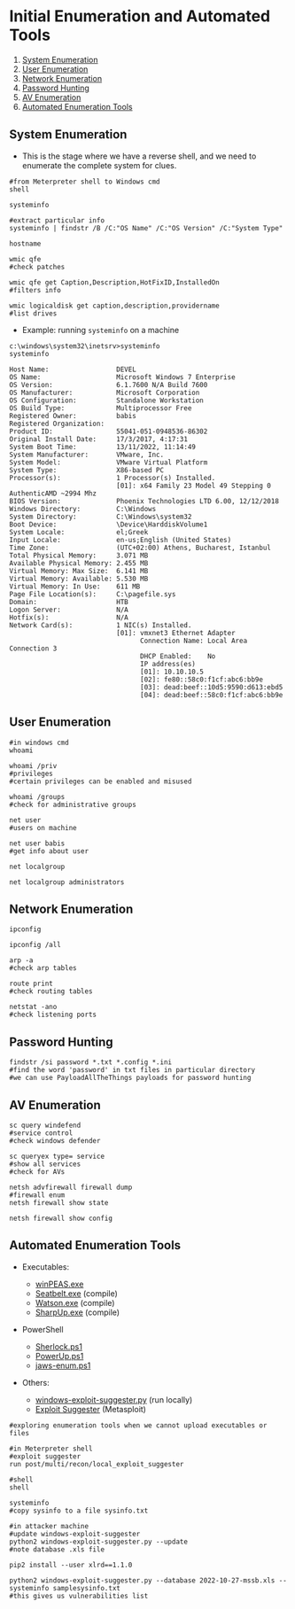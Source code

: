 # Initial Enumeration and Automated Tools

1. [System Enumeration](#system-enumeration)
2. [User Enumeration](#user-enumeration)
3. [Network Enumeration](#network-enumeration)
4. [Password Hunting](#password-hunting)
5. [AV Enumeration](#av-enumeration)
6. [Automated Enumeration Tools](#automated-enumeration-tools)

## System Enumeration

* This is the stage where we have a reverse shell, and we need to enumerate the complete system for clues.

```shell
#from Meterpreter shell to Windows cmd
shell

systeminfo

#extract particular info
systeminfo | findstr /B /C:"OS Name" /C:"OS Version" /C:"System Type"

hostname

wmic qfe
#check patches

wmic qfe get Caption,Description,HotFixID,InstalledOn
#filters info

wmic logicaldisk get caption,description,providername
#list drives
```
* Example: running `systeminfo` on a machine

```
c:\windows\system32\inetsrv>systeminfo
systeminfo

Host Name:                 DEVEL
OS Name:                   Microsoft Windows 7 Enterprise 
OS Version:                6.1.7600 N/A Build 7600
OS Manufacturer:           Microsoft Corporation
OS Configuration:          Standalone Workstation
OS Build Type:             Multiprocessor Free
Registered Owner:          babis
Registered Organization:   
Product ID:                55041-051-0948536-86302
Original Install Date:     17/3/2017, 4:17:31 
System Boot Time:          13/11/2022, 11:14:49 
System Manufacturer:       VMware, Inc.
System Model:              VMware Virtual Platform
System Type:               X86-based PC
Processor(s):              1 Processor(s) Installed.
                           [01]: x64 Family 23 Model 49 Stepping 0 AuthenticAMD ~2994 Mhz
BIOS Version:              Phoenix Technologies LTD 6.00, 12/12/2018
Windows Directory:         C:\Windows
System Directory:          C:\Windows\system32
Boot Device:               \Device\HarddiskVolume1
System Locale:             el;Greek
Input Locale:              en-us;English (United States)
Time Zone:                 (UTC+02:00) Athens, Bucharest, Istanbul
Total Physical Memory:     3.071 MB
Available Physical Memory: 2.455 MB
Virtual Memory: Max Size:  6.141 MB
Virtual Memory: Available: 5.530 MB
Virtual Memory: In Use:    611 MB
Page File Location(s):     C:\pagefile.sys
Domain:                    HTB
Logon Server:              N/A
Hotfix(s):                 N/A
Network Card(s):           1 NIC(s) Installed.
                           [01]: vmxnet3 Ethernet Adapter
                                 Connection Name: Local Area Connection 3
                                 DHCP Enabled:    No
                                 IP address(es)
                                 [01]: 10.10.10.5
                                 [02]: fe80::58c0:f1cf:abc6:bb9e
                                 [03]: dead:beef::10d5:9590:d613:ebd5
                                 [04]: dead:beef::58c0:f1cf:abc6:bb9e
```
## User Enumeration

```shell
#in windows cmd
whoami

whoami /priv
#privileges
#certain privileges can be enabled and misused

whoami /groups
#check for administrative groups

net user
#users on machine

net user babis
#get info about user

net localgroup

net localgroup administrators
```

## Network Enumeration

```shell
ipconfig

ipconfig /all

arp -a
#check arp tables

route print
#check routing tables

netstat -ano
#check listening ports
```

## Password Hunting

```shell
findstr /si password *.txt *.config *.ini
#find the word 'password' in txt files in particular directory
#we can use PayloadAllTheThings payloads for password hunting
```

## AV Enumeration

```shell
sc query windefend
#service control
#check windows defender

sc queryex type= service
#show all services
#check for AVs

netsh advfirewall firewall dump
#firewall enum
netsh firewall show state

netsh firewall show config
```

## Automated Enumeration Tools

* Executables:

  * [winPEAS.exe](https://github.com/carlospolop/PEASS-ng/tree/master/winPEAS)
  * [Seatbelt.exe](https://github.com/GhostPack/Seatbelt) (compile)
  * [Watson.exe](https://github.com/rasta-mouse/Watson) (compile)
  * [SharpUp.exe](https://github.com/GhostPack/SharpUp) (compile)

* PowerShell

  * [Sherlock.ps1](https://github.com/rasta-mouse/Sherlock)
  * [PowerUp.ps1](https://github.com/PowerShellMafia/PowerSploit/tree/master/Privesc)
  * [jaws-enum.ps1](https://github.com/411Hall/JAWS)

* Others:

  * [windows-exploit-suggester.py](https://github.com/AonCyberLabs/Windows-Exploit-Suggester) (run locally)
  * [Exploit Suggester](https://www.rapid7.com/blog/post/2015/08/11/metasploit-local-exploit-suggester-do-less-get-more/) (Metasploit)

```shell
#exploring enumeration tools when we cannot upload executables or files

#in Meterpreter shell
#exploit suggester
run post/multi/recon/local_exploit_suggester

#shell
shell

systeminfo
#copy sysinfo to a file sysinfo.txt

#in attacker machine
#update windows-exploit-suggester
python2 windows-exploit-suggester.py --update
#note database .xls file

pip2 install --user xlrd==1.1.0

python2 windows-exploit-suggester.py --database 2022-10-27-mssb.xls --systeminfo samplesysinfo.txt
#this gives us vulnerabilities list
```
